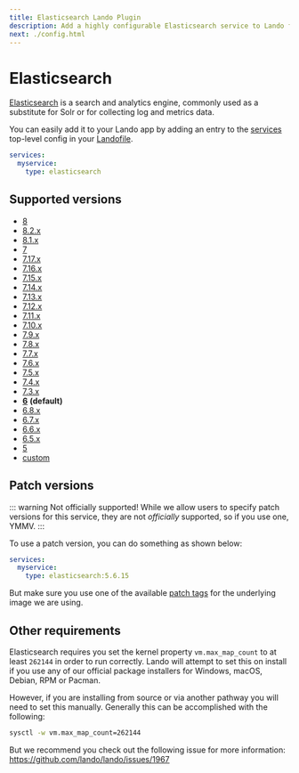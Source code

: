 ```yaml
---
title: Elasticsearch Lando Plugin
description: Add a highly configurable Elasticsearch service to Lando for local development with all the power of Docker and Docker Compose.
next: ./config.html
---
```


# Elasticsearch

[Elasticsearch](https://www.elastic.co/elasticsearch/) is a search and analytics engine, commonly used as a substitute for Solr or for collecting log and metrics data.

You can easily add it to your Lando app by adding an entry to the [services](https://docs.lando.dev/core/v3/lando-service.html) top-level config in your [Landofile](https://docs.lando.dev/core/v3).

```yaml
services:
  myservice:
    type: elasticsearch
```

## Supported versions

*   [8](https://hub.docker.com/r/bitnami/elasticsearch)
*   [8.2.x](https://hub.docker.com/r/bitnami/elasticsearch)
*   [8.1.x](https://hub.docker.com/r/bitnami/elasticsearch)
*   [7](https://hub.docker.com/r/bitnami/elasticsearch)
*   [7.17.x](https://hub.docker.com/r/bitnami/elasticsearch)
*   [7.16.x](https://hub.docker.com/r/bitnami/elasticsearch)
*   [7.15.x](https://hub.docker.com/r/bitnami/elasticsearch)
*   [7.14.x](https://hub.docker.com/r/bitnami/elasticsearch)
*   [7.13.x](https://hub.docker.com/r/bitnami/elasticsearch)
*   [7.12.x](https://hub.docker.com/r/bitnami/elasticsearch)
*   [7.11.x](https://hub.docker.com/r/bitnami/elasticsearch)
*   [7.10.x](https://hub.docker.com/r/bitnami/elasticsearch)
*   [7.9.x](https://hub.docker.com/r/bitnami/elasticsearch)
*   [7.8.x](https://hub.docker.com/r/bitnami/elasticsearch)
*   [7.7.x](https://hub.docker.com/r/bitnami/elasticsearch)
*   [7.6.x](https://hub.docker.com/r/bitnami/elasticsearch)
*   [7.5.x](https://hub.docker.com/r/bitnami/elasticsearch)
*   [7.4.x](https://hub.docker.com/r/bitnami/elasticsearch)
*   [7.3.x](https://hub.docker.com/r/bitnami/elasticsearch)
*   **[6](https://hub.docker.com/r/bitnami/elasticsearch)** **(default)**
*   [6.8.x](https://hub.docker.com/r/bitnami/elasticsearch)
*   [6.7.x](https://hub.docker.com/r/bitnami/elasticsearch)
*   [6.6.x](https://hub.docker.com/r/bitnami/elasticsearch)
*   [6.5.x](https://hub.docker.com/r/bitnami/elasticsearch)
*   [5](https://hub.docker.com/r/bitnami/elasticsearch)
*   [custom](https://docs.lando.dev/core/v3/lando-service.html#overrides)

## Patch versions

::: warning Not officially supported!
While we allow users to specify patch versions for this service, they are not *officially* supported, so if you use one, YMMV.
:::

To use a patch version, you can do something as shown below:

```yaml
services:
  myservice:
    type: elasticsearch:5.6.15
```

But make sure you use one of the available [patch tags](https://hub.docker.com/r/bitnami/elasticsearch/tags) for the underlying image we are using.

## Other requirements

Elasticsearch requires you set the kernel property `vm.max_map_count` to at least `262144` in order to run correctly. Lando will attempt to set this on install if you use any of our official package installers for Windows, macOS, Debian, RPM or Pacman.

However, if you are installing from source or via another pathway you will need to set this manually. Generally this can be accomplished with the following:

```bash
sysctl -w vm.max_map_count=262144
```

But we recommend you check out the following issue for more information:
<https://github.com/lando/lando/issues/1967>


